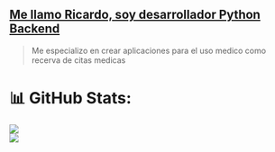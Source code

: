 ## <ins> Me llamo Ricardo, soy desarrollador Python Backend </ins>
> Me especializo en crear aplicaciones para el uso medico como recerva de citas medicas

# 📊 GitHub Stats:
![](https://github-readme-stats.vercel.app/api?username=CodeWithMayank-Py&theme=radical&hide_border=false&include_all_commits=false&count_private=false)<br/>
![](https://github-readme-stats.vercel.app/api/top-langs/?username=CodeWithMayank-Py&theme=radical&hide_border=false&include_all_commits=false&count_private=false&layout=compact)
